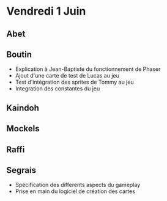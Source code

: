 # Vendredi 1 Juin

Abet
----

Boutin
------
- Explication à Jean-Baptiste du fonctionnement de Phaser
- Ajout d'une carte de test de Lucas au jeu
- Test d'intégration des sprites de Tommy au jeu
- Integration des constantes du jeu

Kaindoh
-------

Mockels
-------

Raffi
-----

Segrais
-------
- Spécification des differents aspects du gameplay
- Prise en main du logiciel de création des cartes

